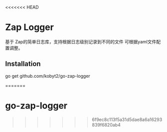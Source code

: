 <<<<<<< HEAD
# Zap Logger

基于 Zap的简单日志库，支持根据日志级别记录到不同的文件 可根据yaml文件配置调整。

## Installation
go get github.com/kobyt2/go-zap-logger

=======
# go-zap-logger
>>>>>>> 6f9ec8c113f5a31d5dae8a6a16293839f6820ab4
